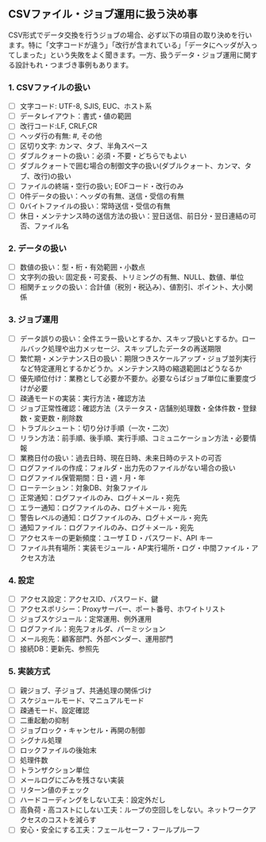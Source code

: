 ## CSVファイル・ジョブ運用に扱う決め事

CSV形式でデータ交換を行うジョブの場合、必ず以下の項目の取り決めを行います。特に「文字コードが違う」「改行が含まれている」「データにヘッダが入ってしまった」という失敗をよく聞きます。一方、扱うデータ・ジョブ運用に関する設計もれ・つまづき事例もあります。

### 1. CSVファイルの扱い

- [ ] 文字コード: UTF-8, SJIS,  EUC、ホスト系
- [ ] データレイアウト：書式・値の範囲
- [ ] 改行コード:LF, CRLF,CR
- [ ] ヘッダ行の有無: #, その他
- [ ] 区切り文字: カンマ、タブ、半角スペース
- [ ] ダブルクォートの扱い：必須・不要・どちらでもよい
- [ ] ダブルクォートで囲む場合の制御文字の扱い(ダブルクォート、カンマ、タブ、改行)の扱い
- [ ] ファイルの終端・空行の扱い; EOFコード・改行のみ
- [ ] 0件データの扱い：ヘッダの有無、送信・受信の有無
- [ ] 0バイトファイルの扱い：常時送信・受信の有無
- [ ] 休日・メンテナンス時の送信方法の扱い：翌日送信、前日分・翌日連結の可否、ファイル名

### 2. データの扱い

- [ ] 数値の扱い：型・桁・有効範囲・小数点
- [ ] 文字列の扱い: 固定長・可変長、トリミングの有無、NULL、数値、単位
- [ ] 相関チェックの扱い：合計値（税別・税込み）、値割引、ポイント、大小関係

### 3. ジョブ運用

  - [ ] データ誤りの扱い：全件エラー扱いとするか、スキップ扱いとするか。ロールバック処理や出力メッセージ、スキップしたデータの再送期限
  - [ ] 繁忙期・メンテナンス日の扱い：期限つきスケールアップ・ジョブ並列実行など特定運用とするかどうか。メンテナンス時の縮退範囲はどうなるか
  - [ ] 優先順位付け：業務として必要か不要か。必要ならばジョブ単位に重要度づけが必要
  - [ ] 疎通モードの実装：実行方法・確認方法
  - [ ] ジョブ正常性確認：確認方法（ステータス・店舗別処理数・全体件数・登録数・変更数・削除数
  - [ ] トラブルシュート：切り分け手順（一次・二次）
  - [ ] リラン方法：前手順、後手順、実行手順、コミュニケーション方法・必要情報
  - [ ] 業務日付の扱い：過去日時、現在日時、未来日時のテストの可否
  - [ ] ログファイルの作成：フォルダ・出力先のファイルがない場合の扱い
  - [ ] ログファイル保管期間：日・週・月・年
  - [ ] ローテーション：対象DB、対象ファイル
  - [ ] 正常通知：ログファイルのみ、ログ＋メール・宛先
  - [ ] エラー通知：ログファイルのみ、ログ＋メール・宛先
  - [ ] 警告レベルの通知：ログファイルのみ、ログ＋メール・宛先
  - [ ] 通知ファイル：ログファイルのみ、ログ＋メール・宛先
  - [ ] アクセスキーの更新頻度：ユーザＩＤ・パスワード、API キー
  - [ ] ファイル共有場所：実装モジュール・AP実行場所・ログ・中間ファイル・アクセス方法

### 4. 設定
  - [ ] アクセス設定：アクセスID、パスワード、鍵
  - [ ] アクセスポリシー：Proxyサーバー、ポート番号、ホワイトリスト
  - [ ] ジョブスケジュール：定常運用、例外運用
  - [ ] ログファイル：宛先フォルダ、パーミッション
  - [ ] メール宛先：顧客部門、外部ベンダー、運用部門
  - [ ] 接続DB：更新先、参照先

### 5. 実装方式
 - [ ] 親ジョブ、子ジョブ、共通処理の関係づけ
 - [ ] スケジュールモード、マニュアルモード
 - [ ] 疎通モード、設定確認
 - [ ] 二重起動の抑制
 - [ ] ジョブロック・キャンセル・再開の制御
 - [ ] シグナル処理
 - [ ] ロックファイルの後始末
 - [ ] 処理件数
 - [ ] トランザクション単位
 - [ ] メールログにごみを残さない実装
 - [ ] リターン値のチェック
 - [ ] ハードコーディングをしない工夫：設定外だし
 - [ ] 高負荷・高コストにしない工夫：ループの空回しをしない。ネットワークアクセスのコストを減らす
 - [ ] 安心・安全にする工夫：フェールセーフ・フールプルーフ

<EOF>